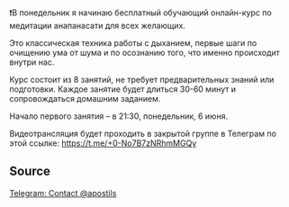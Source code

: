 ❗️В понедельник я начинаю бесплатный обучающий онлайн-курс по медитации анапанасати для всех желающих.

Это классическая техника работы с дыханием, первые шаги по очищению ума от шума и по осознанию того, что именно происходит внутри нас.

Курс состоит из 8 занятий, не требует предварительных знаний или подготовки. Каждое занятие будет длиться 30-60 минут и сопровождаться домашним заданием.

Начало первого занятия – в 21:30, понедельник, 6 июня.

Видеотрансляция будет проходить в закрытой группе в Телеграм по этой ссылке: https://t.me/+0-No7B7zNRhmMGQy

## Source
[Telegram: Contact @apostils](https://t.me/apostils/373)